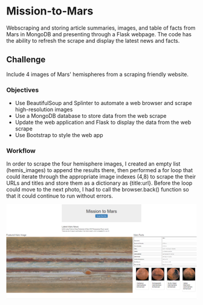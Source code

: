 # Mission-to-Mars
Webscraping and storing article summaries, images, and table of facts from Mars in MongoDB and presenting through a Flask webpage. The code has the ability to refresh the scrape and display the latest news and facts.

## Challenge
Include 4 images of Mars' hemispheres from a scraping friendly website.

 ### Objectives
- Use BeautifulSoup and Splinter to automate a web browser and scrape high-resolution images
- Use a MongoDB database to store data from the web scrape
- Update the web application and Flask to display the data from the web scrape
- Use Bootstrap to style the web app

### Workflow
In order to scrape the four hemisphere images, I created an empty list (hemis_images) to append the results there, then performed a for loop that could iterate through the appropriate image indexes (4,8) to scrape the their URLs and titles and store them as a dictionary as {title:url}. Before the loop could move to the next photo, I had to call the browser.back() function so that it could continue to run without errors.

![alt text](https://github.com/elenaguilarv/Mission-to-Mars/blob/master/challenge/mars_webpage.PNG)
